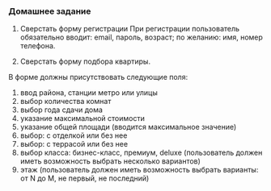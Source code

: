 ### Домашнее задание

1. Сверстать форму регистрации При регистрации пользователь обязательно вводит: email, пароль, возраст; по желанию: имя,
   номер телефона.
   

2. Сверстать форму подбора квартиры.

В форме должны присутствовать следующие поля:
1) ввод района, станции метро или улицы
2) выбор количества комнат
3) выбор года сдачи дома
4) указание максимальной стоимости
5) указание общей площади (вводится максимальное значение)
6) выбор: с отделкой или без нее
7) выбор: с террасой или без нее
8) выбор класса: бизнес-класс, премиум, deluxe
   (пользователь должен иметь возможность выбрать несколько вариантов)
9) этаж (пользователь должен иметь возможность выбрать варианты: от N до M, не первый, не последний)
